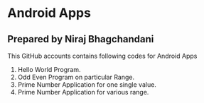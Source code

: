 # Android Apps
## Prepared by Niraj Bhagchandani
This GitHub accounts contains following codes for Android Apps
1. Hello World Program. 
2. Odd Even Program on particular Range.
3. Prime Number Application for one single value. 
4. Prime Number Application for various range.
